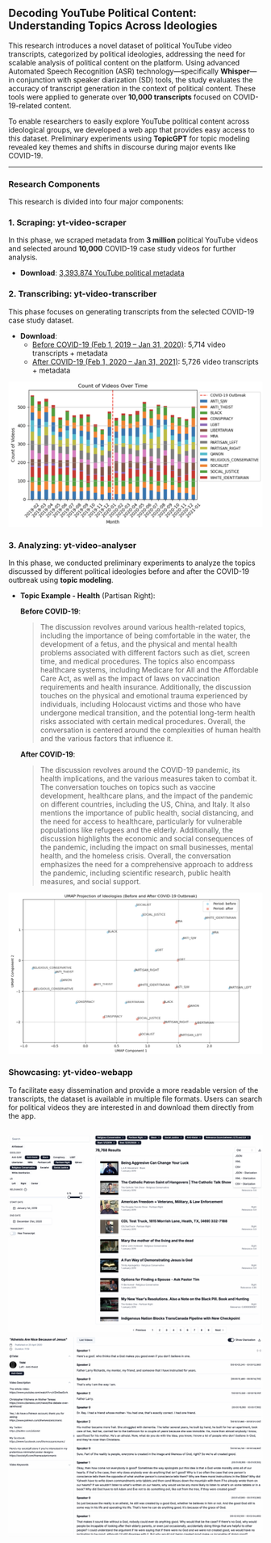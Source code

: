 ## Decoding YouTube Political Content: Understanding Topics Across Ideologies

This research introduces a novel dataset of political YouTube video transcripts, categorized by political ideologies, addressing the need for scalable analysis of political content on the platform. Using advanced Automated Speech Recognition (ASR) technology—specifically **Whisper**—in conjunction with speaker diarization (SD) tools, the study evaluates the accuracy of transcript generation in the context of political content. These tools were applied to generate over **10,000 transcripts** focused on COVID-19-related content. 

To enable researchers to easily explore YouTube political content across ideological groups, we developed a web app that provides easy access to this dataset. Preliminary experiments using **TopicGPT** for topic modeling revealed key themes and shifts in discourse during major events like COVID-19.

---

### Research Components

This research is divided into four major components:

### 1. Scraping: **yt-video-scraper**
In this phase, we scraped metadata from **3 million** political YouTube videos and selected around **10,000** COVID-19 case study videos for further analysis.

- **Download**: [3,393,874 YouTube political metadata](https://drive.google.com/drive/u/0/folders/11XkzCTerbk3651zyY_K6DHBNsGtB266B)

### 2. Transcribing: **yt-video-transcriber**
This phase focuses on generating transcripts from the selected COVID-19 case study dataset.

- **Download**:
  - [Before COVID-19 (Feb 1, 2019 – Jan 31, 2020)](https://drive.google.com/drive/u/0/folders/1HB2Hnkmsahl0xg2gXWeFPQy3Yac2rJJB): 5,714 video transcripts + metadata
  - [After COVID-19 (Feb 1, 2020 – Jan 31, 2021)](https://drive.google.com/drive/u/0/folders/1HB2Hnkmsahl0xg2gXWeFPQy3Yac2rJJB): 5,726 video transcripts + metadata

![Distribution of Transcripts Over Time](./readme-images/DistributionVideoOvertime.png)

### 3. Analyzing: **yt-video-analyser**
In this phase, we conducted preliminary experiments to analyze the topics discussed by different political ideologies before and after the COVID-19 outbreak using **topic modeling**.

- **Topic Example - Health** (Partisan Right):

  **Before COVID-19**:
  > The discussion revolves around various health-related topics, including the importance of being comfortable in the water, the development of a fetus, and the physical and mental health problems associated with different factors such as diet, screen time, and medical procedures. The topics also encompass healthcare systems, including Medicare for All and the Affordable Care Act, as well as the impact of laws on vaccination requirements and health insurance. Additionally, the discussion touches on the physical and emotional trauma experienced by individuals, including Holocaust victims and those who have undergone medical transition, and the potential long-term health risks associated with certain medical procedures. Overall, the conversation is centered around the complexities of human health and the various factors that influence it.

  **After COVID-19**:
  > The discussion revolves around the COVID-19 pandemic, its health implications, and the various measures taken to combat it. The conversation touches on topics such as vaccine development, healthcare plans, and the impact of the pandemic on different countries, including the US, China, and Italy. It also mentions the importance of public health, social distancing, and the need for access to healthcare, particularly for vulnerable populations like refugees and the elderly. Additionally, the discussion highlights the economic and social consequences of the pandemic, including the impact on small businesses, mental health, and the homeless crisis. Overall, the conversation emphasizes the need for a comprehensive approach to address the pandemic, including scientific research, public health measures, and social support.

![UMAP Health Topic Visualization](./readme-images/UMAPHealth.png)

### Showcasing: **yt-video-webapp**
To facilitate easy dissemination and provide a more readable version of the transcripts, the dataset is available in multiple file formats. Users can search for political videos they are interested in and download them directly from the app.

![Web App User Interface 1](./readme-images/UI1.png)
![Web App User Interface 2](./readme-images/UI3.png)
---